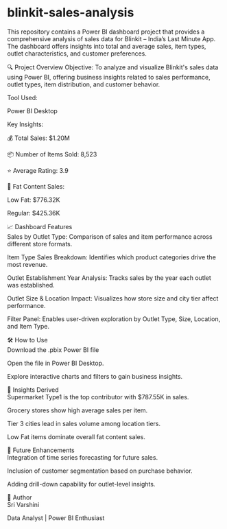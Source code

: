 # blinkit-sales-analysis
This repository contains a Power BI dashboard project that provides a comprehensive analysis of sales data for Blinkit – India’s Last Minute App. The dashboard offers insights into total and average sales, item types, outlet characteristics, and customer preferences.

🔍 Project Overview
Objective:
To analyze and visualize Blinkit's sales data using Power BI, offering business insights related to sales performance, outlet types, item distribution, and customer behavior.

Tool Used:   

Power BI Desktop   

Key Insights:   

💰 Total Sales: $1.20M   

📦 Number of Items Sold: 8,523   

⭐ Average Rating: 3.9   

🧈 Fat Content Sales:    

Low Fat: $776.32K   

Regular: $425.36K   

📈 Dashboard Features    
Sales by Outlet Type: Comparison of sales and item performance across different store formats.   

Item Type Sales Breakdown: Identifies which product categories drive the most revenue.   

Outlet Establishment Year Analysis: Tracks sales by the year each outlet was established.   

Outlet Size & Location Impact: Visualizes how store size and city tier affect performance.   

Filter Panel: Enables user-driven exploration by Outlet Type, Size, Location, and Item Type.   

🛠 How to Use    
Download the .pbix Power BI file 

Open the file in Power BI Desktop.  

Explore interactive charts and filters to gain business insights.   


📌 Insights Derived   
Supermarket Type1 is the top contributor with $787.55K in sales.   

Grocery stores show high average sales per item.   

Tier 3 cities lead in sales volume among location tiers.   

Low Fat items dominate overall fat content sales.    

🚀 Future Enhancements   
Integration of time series forecasting for future sales.   

Inclusion of customer segmentation based on purchase behavior.    
 
Adding drill-down capability for outlet-level insights.    

👤 Author   
Sri Varshini   

Data Analyst | Power BI Enthusiast  

